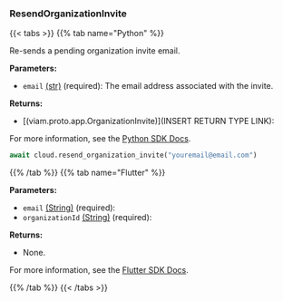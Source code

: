 ### ResendOrganizationInvite

{{< tabs >}}
{{% tab name="Python" %}}

Re-sends a pending organization invite email.

**Parameters:**

- `email` [(str)](https://docs.python.org/3/library/stdtypes.html#text-sequence-type-str) (required): The email address associated with the invite.

**Returns:**

- [(viam.proto.app.OrganizationInvite)](INSERT RETURN TYPE LINK): <INSERT RETURN DESCRIPTION>

For more information, see the [Python SDK Docs](https://python.viam.dev/autoapi/viam/app/app_client/index.html#viam.app.app_client.AppClient.resend_organization_invite).

``` python {class="line-numbers linkable-line-numbers"}
await cloud.resend_organization_invite("youremail@email.com")
```

{{% /tab %}}
{{% tab name="Flutter" %}}

**Parameters:**

- `email` [(String)](https://api.flutter.dev/flutter/dart-core/String-class.html) (required):
- `organizationId` [(String)](https://api.flutter.dev/flutter/dart-core/String-class.html) (required):

**Returns:**

- None.

For more information, see the [Flutter SDK Docs](https://flutter.viam.dev/viam_protos.app.app/AppServiceClient/resendOrganizationInvite.html).

{{% /tab %}}
{{< /tabs >}}
